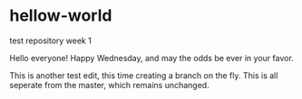 # hellow-world
test repository week 1

Hello everyone! 
Happy Wednesday, and may the odds be ever in your favor. 

This is another test edit, this time creating a branch on the fly. 
This is all seperate from the master, which remains unchanged. 
